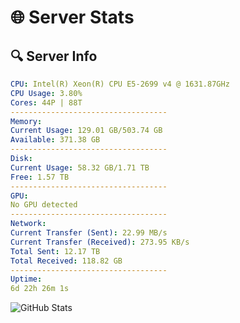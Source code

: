 # 🌐 Server Stats
## 🔍 Server Info
```yaml
CPU: Intel(R) Xeon(R) CPU E5-2699 v4 @ 1631.87GHz
CPU Usage: 3.80%
Cores: 44P | 88T
-----------------------------------
Memory:
Current Usage: 129.01 GB/503.74 GB
Available: 371.38 GB
-----------------------------------
Disk:
Current Usage: 58.32 GB/1.71 TB
Free: 1.57 TB
-----------------------------------
GPU:
No GPU detected
-----------------------------------
Network:
Current Transfer (Sent): 22.99 MB/s
Current Transfer (Received): 273.95 KB/s
Total Sent: 12.17 TB
Total Received: 118.82 GB
-----------------------------------
Uptime:
6d 22h 26m 1s
```
![GitHub Stats](https://img.shields.io/badge/Updated-2025-03-14_19:48:50-blue)